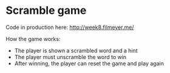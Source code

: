 # Scramble game

Code in production here: http://week8.filmeyer.me/

How the game works:
* The player is shown a scrambled word and a hint
* The player must unscramble the word to win
* After winning, the player can reset the game and play again
